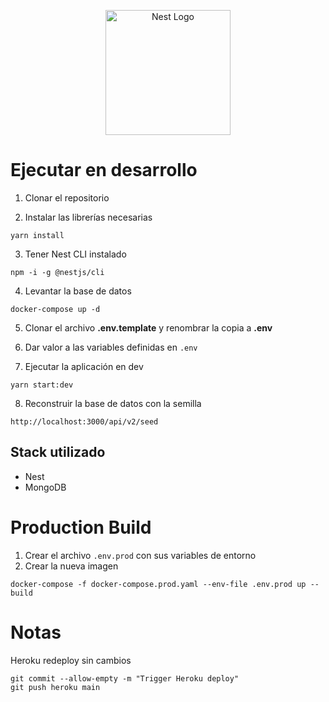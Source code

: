 <p align="center">
  <a href="http://nestjs.com/" target="blank"><img src="https://nestjs.com/img/logo-small.svg" width="200" alt="Nest Logo" /></a>
</p>

# Ejecutar en desarrollo

1. Clonar el repositorio

2. Instalar las librerías necesarias
```
yarn install
```

3. Tener Nest CLI instalado
```
npm -i -g @nestjs/cli
```

4. Levantar la base de datos
```
docker-compose up -d
```

5. Clonar el archivo __.env.template__ y renombrar la copia a __.env__

6. Dar valor a las variables definidas en ```.env```

7. Ejecutar la aplicación en dev
```
yarn start:dev
```

8. Reconstruir la base de datos con la semilla
```
http://localhost:3000/api/v2/seed
```


## Stack utilizado
* Nest
* MongoDB

# Production Build
1. Crear el archivo ```.env.prod``` con sus variables de entorno
2. Crear la nueva imagen
```
docker-compose -f docker-compose.prod.yaml --env-file .env.prod up --build
```

# Notas
Heroku redeploy sin cambios
```
git commit --allow-empty -m "Trigger Heroku deploy"
git push heroku main
```